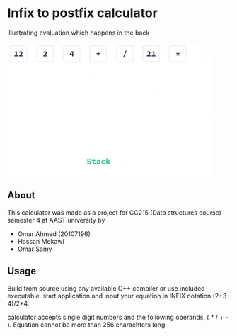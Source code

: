 # Infix to postfix calculator

illustrating evaluation which happens in the back

![gif illustrating evaluation](eval.gif)

## About

This calculator was made as a project for CC215 (Data structures course) semester 4 at AAST university
by

- Omar Ahmed (20107196)
- Hassan Mekawi
- Omar Samy

## Usage

Build from source using any available C++ compiler or use included executable.
start application and input your equation in INFIX notation (2+3-4)/2*4.

calculator accepts single digit numbers and the following operands, ( * / + - ).
Equation cannot be more than 256 charachters long.
